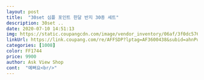 ```yaml
---
layout: post 
title:  "30set 심플 포인트 한달 반지 30종 세트" 
description: 30set ..
date: 2020-07-10 14:51:13 
img: https://static.coupangcdn.com/image/vendor_inventory/06af/3f0dc576c5dabc3bd99da3edb97564bcb45b21656368f75d26b34b9170df.jpg 
linkUrl: https://link.coupang.com/re/AFFSDP?lptag=AF3600438&subid=ahnPublicAsk&pageKey=1514216745&itemId=2599110789&vendorItemId=70590317901&traceid=V0-113-dab9e307536dd768 
categories: [1008] 
color: FF1744 
price: 9900 
author: Ask View Shop 
cont:  "예뻐요<br/>" 
---
```

